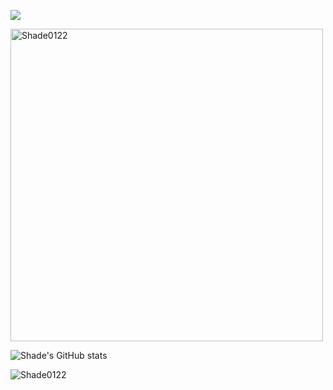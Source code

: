 <a href = "https://github.com/Shade0122/Shade0122"><img align="center" src="https://github-readme-stats.vercel.app/api/pin/?username=Shade0122&repo=Shade0122&theme=dracula" /></a>

<img align="center" width=500 src="https://github-readme-stats.vercel.app/api/top-langs/?username=Shade0122&count_private=true&theme=dracula" alt="Shade0122" />

![Shade's GitHub stats](https://github-readme-stats.vercel.app/api?username=Shade0122&show_icons=true&theme=dracula)

<img src="https://komarev.com/ghpvc/?username=Shade0122" alt="Shade0122" />
